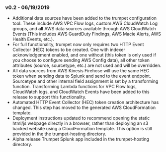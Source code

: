 ### v0.2 - 06/19/2019

* Additional data sources have been added to the trumpet configuration tool. These include AWS VPC Flow logs, custom AWS CloudWatch Log groups, and **all** AWS data sources available through AWS CloudWatch Events (This includes AWS GuardDuty Findings, AWS Macie Alerts, AWS Health Events, etc.).
* For full functionality, trumpet now only requires two HTTP Event Collector (HEC) tokens to be created. One with indexer acknowledgement enabled, and one without (this token is only used if you choose to configure sending AWS Config data), all other token attributes (source, sourcetype, etc.) are not used and will be overridden.
* All data sources from AWS Kinesis Firehose will use the same HEC token when sending data to Splunk and send to the event endpoint. Sourcetype and other internal field assignment is set by a transforming function. Transforming Lambda functions for VPC Flow logs, CloudWatch logs, and CloudWatch Events have been added to this release to support this functionality.
* Automated HTTP Event Collector (HEC) token creation architecture has changed. This step has moved to the generated AWS CloudFormation template.
* Deployment instructions updated to recommend opening the static html/js webpage directly in a browser, rather than deploying an s3 backed website using a CloudFormation template. This option is still provided in the the trumpet-hosting directory.
* Alpha release Trumpet Splunk app included in the trumpet-hosting directory.
